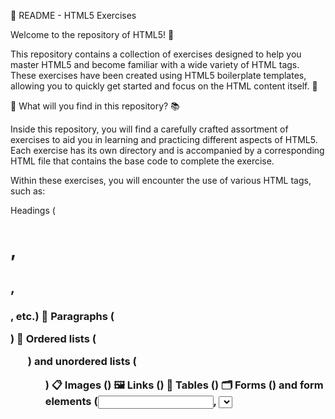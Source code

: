 📂 README - HTML5 Exercises

Welcome to the repository of HTML5! 🎉

This repository contains a collection of exercises designed to help you master HTML5 and become familiar with a wide variety of HTML tags. These exercises have been created using HTML5 boilerplate templates, allowing you to quickly get started and focus on the HTML content itself. 💪

🔎 What will you find in this repository? 📚

Inside this repository, you will find a carefully crafted assortment of exercises to aid you in learning and practicing different aspects of HTML5. Each exercise has its own directory and is accompanied by a corresponding HTML file that contains the base code to complete the exercise.

Within these exercises, you will encounter the use of various HTML tags, such as:

Headings (<h1>, <h2>, <h3>, etc.) 📝
Paragraphs (<p>) 📄
Ordered lists (<ol>) and unordered lists (<ul>) 📋
Images (<img>) 🖼️
Links (<a>) 🔗
Tables (<table>) 🗂️
Forms (<form>) and form elements (<input>, <select>, etc.) 📝📋
Structural elements (<div>, <span>, <header>, <footer>, etc.) 🏗️
Multimedia elements (<audio>, <video>) 🎵🎥
Semantic elements (<article>, <section>, <nav>, <aside>, etc.) 📖
Each exercise is designed to help you practice using and combining these tags to create content-rich web pages that are properly structured. 💡
